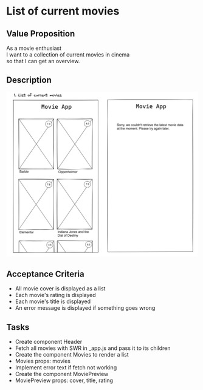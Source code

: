 # List of current movies

## Value Proposition

As a movie enthusiast <br>
I want to a collection of current movies in cinema <br>
so that I can get an overview. <br>

## Description

![wireframe](./assets/scribble-movie-list.png)

## Acceptance Criteria

- All movie cover is displayed as a list
- Each movie's rating is displayed
- Each movie's title is displayed
- An error message is displayed if something goes wrong

## Tasks

- Create component Header
- Fetch all movies with SWR in \_app.js and pass it to its children
- Create the component Movies to render a list
- Movies props: movies
- Implement error text if fetch not working
- Create the component MoviePreview
- MoviePreview props: cover, title, rating
